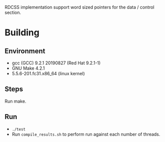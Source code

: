 RDCSS implementation support word sized pointers for the data / control section.

# Building

## Environment
- gcc (GCC) 9.2.1 20190827 (Red Hat 9.2.1-1)
- GNU Make 4.2.1
- 5.5.6-201.fc31.x86_64 (linux kernel)

## Steps
Run make.

## Run
* `./test`
* Run `compile_results.sh` to perform run against each number of threads.
